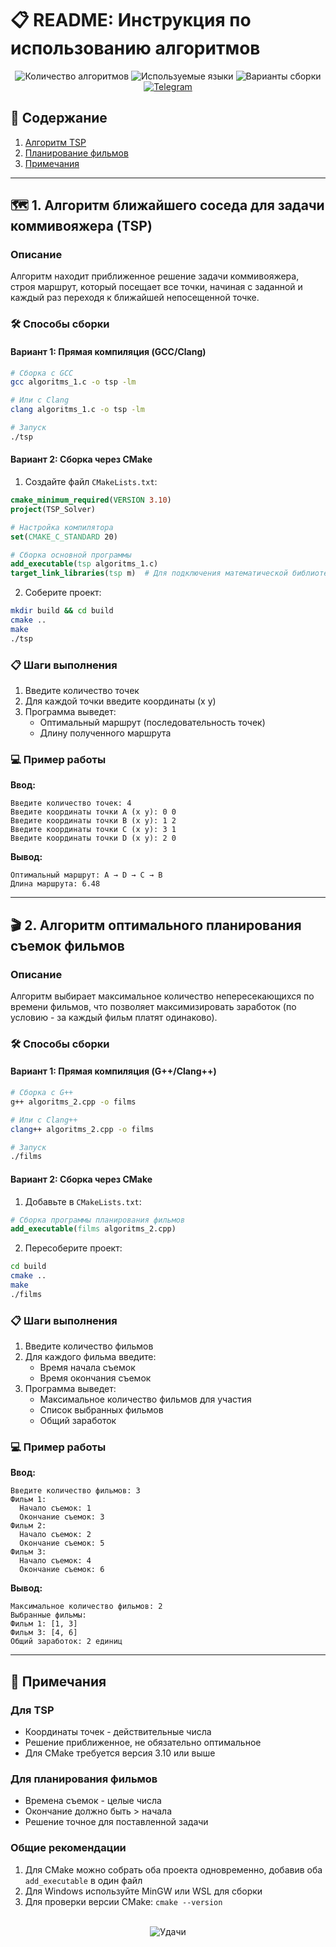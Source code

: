 # 📋 README: Инструкция по использованию алгоритмов

<div align="center">
  <img src="https://img.shields.io/badge/Алгоритмы-2%20проекта-blue" alt="Количество алгоритмов">
  <img src="https://img.shields.io/badge/Языки-C%2FC%2B%2B-green" alt="Используемые языки">
  <img src="https://img.shields.io/badge/Сборка-GCC%20%7C%20Clang%20%7C%20CMake-orange" alt="Варианты сборки">
  <a href="https://t.me/Golden_Vodka">
    <img src="https://img.shields.io/badge/💬_Golden_Vodka-2CA5E0?style=flat&logo=telegram" alt="Telegram">
  </a>
</div>

## 📌 Содержание
1. [Алгоритм TSP](#-1-алгоритм-ближайшего-соседа-для-задачи-коммивояжера-tsp)
2. [Планирование фильмов](#-2-алгоритм-оптимального-планирования-съемок-фильмов)
3. [Примечания](#-примечания)

---

## 🗺️ 1. Алгоритм ближайшего соседа для задачи коммивояжера (TSP)

### Описание
Алгоритм находит приближенное решение задачи коммивояжера, строя маршрут, который посещает все точки, начиная с заданной и каждый раз переходя к ближайшей непосещенной точке.

### 🛠️ Способы сборки

#### Вариант 1: Прямая компиляция (GCC/Clang)
```bash
# Сборка с GCC
gcc algoritms_1.c -o tsp -lm

# Или с Clang
clang algoritms_1.c -o tsp -lm

# Запуск
./tsp
```

#### Вариант 2: Сборка через CMake
1. Создайте файл `CMakeLists.txt`:
```cmake
cmake_minimum_required(VERSION 3.10)
project(TSP_Solver)

# Настройка компилятора
set(CMAKE_C_STANDARD 20)

# Сборка основной программы
add_executable(tsp algoritms_1.c)
target_link_libraries(tsp m)  # Для подключения математической библиотеки
```

2. Соберите проект:
```bash
mkdir build && cd build
cmake ..
make
./tsp
```

### 📋 Шаги выполнения
1. Введите количество точек
2. Для каждой точки введите координаты (x y)
3. Программа выведет:
   - Оптимальный маршрут (последовательность точек)
   - Длину полученного маршрута

### 💻 Пример работы
**Ввод:**
```
Введите количество точек: 4
Введите координаты точки A (x y): 0 0
Введите координаты точки B (x y): 1 2
Введите координаты точки C (x y): 3 1
Введите координаты точки D (x y): 2 0
```

**Вывод:**
```
Оптимальный маршрут: A → D → C → B
Длина маршрута: 6.48
```

---

## 🎬 2. Алгоритм оптимального планирования съемок фильмов

### Описание
Алгоритм выбирает максимальное количество непересекающихся по времени фильмов, что позволяет максимизировать заработок (по условию - за каждый фильм платят одинаково).

### 🛠️ Способы сборки

#### Вариант 1: Прямая компиляция (G++/Clang++)
```bash
# Сборка с G++
g++ algoritms_2.cpp -o films

# Или с Clang++
clang++ algoritms_2.cpp -o films

# Запуск
./films
```

#### Вариант 2: Сборка через CMake
1. Добавьте в `CMakeLists.txt`:
```cmake
# Сборка программы планирования фильмов
add_executable(films algoritms_2.cpp)
```

2. Пересоберите проект:
```bash
cd build
cmake ..
make
./films
```

### 📋 Шаги выполнения
1. Введите количество фильмов
2. Для каждого фильма введите:
   - Время начала съемок
   - Время окончания съемок
3. Программа выведет:
   - Максимальное количество фильмов для участия
   - Список выбранных фильмов
   - Общий заработок

### 💻 Пример работы
**Ввод:**
```
Введите количество фильмов: 3
Фильм 1:
  Начало съемок: 1
  Окончание съемок: 3
Фильм 2:
  Начало съемок: 2
  Окончание съемок: 5
Фильм 3:
  Начало съемок: 4
  Окончание съемок: 6
```

**Вывод:**
```
Максимальное количество фильмов: 2
Выбранные фильмы:
Фильм 1: [1, 3]
Фильм 3: [4, 6]
Общий заработок: 2 единиц
```

---

## 📝 Примечания

### Для TSP
- Координаты точек - действительные числа
- Решение приближенное, не обязательно оптимальное
- Для CMake требуется версия 3.10 или выше

### Для планирования фильмов
- Времена съемок - целые числа
- Окончание должно быть > начала
- Решение точное для поставленной задачи

### Общие рекомендации
1. Для CMake можно собрать оба проекта одновременно, добавив оба `add_executable` в один файл
2. Для Windows используйте MinGW или WSL для сборки
3. Для проверки версии CMake: `cmake --version`

<div align="center">
  <br>
  <img src="https://img.shields.io/badge/Удачи%20в%20использовании!-brightgreen" alt="Удачи">
</div>